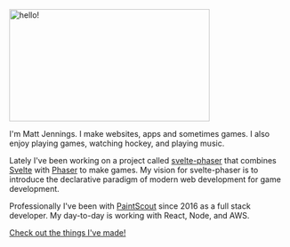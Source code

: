 <div class="overflow-hidden mx-1">
  <img alt="hello!" src="/hello.gif" width="360" height="202" class="rounded-md" style="margin-top: 0; margin-bottom: 0;"/>
</div>

I'm Matt Jennings. I make websites, apps and sometimes games. I also enjoy playing games, watching hockey, and playing music.

Lately I've been working on a project called [svelte-phaser](https://svelte-phaser.com) that combines [Svelte](https://svelte.dev) with [Phaser](https://phaser.io) to make games. My vision for svelte-phaser is to introduce the declarative paradigm of modern web development for game development.

Professionally I've been with [PaintScout](https://www.paintscout.com) since 2016 as a full stack developer. My day-to-day is working with React, Node, and AWS.

[Check out the things I've made!](/projects)
